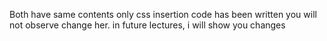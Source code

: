 Both have same contents
only css insertion code has been written
you will not observe change her.
in future lectures, i will show you changes
